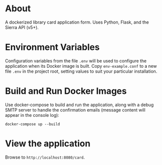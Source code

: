 # About

A dockerized library card application form. Uses Python, Flask, and the Sierra API (v5+).

# Environment Variables

Configuration variables from the file ```.env``` will be used to configure the application when its Docker image is built. Copy ```env-example.conf``` to a new file ```.env``` in the project root, setting values to suit your particular installation.

# Build and Run Docker Images

Use docker-compose to build and run the application, along with a debug SMTP server to handle the confirmation emails (message content will appear in the console log):

```
docker-compose up --build

```

# View the application

Browse to `http://localhost:8080/card`.
